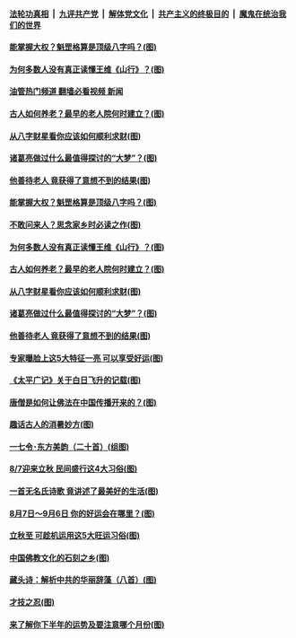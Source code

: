 ####  [法轮功真相](../../../../basic/blob/master/README.md?t=08090701) &nbsp;|&nbsp; [九评共产党](../../../../9ping.md/blob/master/README.md?t=08090701) &nbsp;|&nbsp; [解体党文化](../../../../jtdwh.md/blob/master/README.md?t=08090701)  &nbsp;|&nbsp; [共产主义的终极目的](../../../../gczydzjmd.md/blob/master/README.md?t=08090701) &nbsp;|&nbsp; [魔鬼在统治我们的世界](../../../../mgztzwmdsj.md/blob/master/README.md?t=08090701) 

#### [能掌握大权？魁罡格算是顶级八字吗？(图)](../pages/p7/1012733.md?t=08090701) 

#### [为何多数人没有真正读懂王维《山行》？(图)](../pages/p7/1013694.md?t=08090701) 

#### [油管热门频道 翻墙必看视频 新闻](http://45.76.130.85:81/youtube.html?08090701)

#### [古人如何养老？最早的老人院何时建立？(图)](../pages/p7/1013351.md?t=08090701) 

#### [从八字财星看你应该如何顺利求财(图)](../pages/p7/1012773.md?t=08090701) 

#### [诸葛亮做过什么最值得探讨的“大梦”？(图)](../pages/p7/1013608.md?t=08090701) 

#### [他善待老人 竟获得了意想不到的结果(图)](../pages/p7/1013480.md?t=08090701) 

#### [能掌握大权？魁罡格算是顶级八字吗？(图)](../pages/p7/1012733.md?t=08090701) 

#### [不敢问来人？思念家乡时必读之作(图)](../pages/p7/1013708.md?t=08090701) 

#### [为何多数人没有真正读懂王维《山行》？(图)](../pages/p7/1013694.md?t=08090701) 

#### [古人如何养老？最早的老人院何时建立？(图)](../pages/p7/1013351.md?t=08090701) 

#### [从八字财星看你应该如何顺利求财(图)](../pages/p7/1012773.md?t=08090701) 

#### [诸葛亮做过什么最值得探讨的“大梦”？(图)](../pages/p7/1013608.md?t=08090701) 

#### [他善待老人 竟获得了意想不到的结果(图)](../pages/p7/1013480.md?t=08090701) 

#### [专家曝脸上这5大特征一亮 可以享受好运(图)](../pages/p7/1013643.md?t=08090701) 

#### [《太平广记》关于白日飞升的记载(图)](../pages/p7/1013337.md?t=08090701) 

#### [唐僧是如何让佛法在中国传播开来的？(图)](../pages/p7/1013611.md?t=08090701) 

#### [趣话古人的消暑妙方(图)](../pages/p7/1013209.md?t=08090701) 

#### [一七令･东方美韵（二十首）(组图)](../pages/p7/1013324.md?t=08090701) 

#### [8/7迎来立秋 民间盛行这4大习俗(图)](../pages/p7/1013125.md?t=08090701) 

#### [一首无名氏诗歌 竟讲述了最美好的生活(图)](../pages/p7/1013322.md?t=08090701) 

#### [8月7日～9月6日 你的好运会在哪里？(图)](../pages/p7/1013091.md?t=08090701) 

#### [立秋至 可趁机运用这5大旺运习俗(图)](../pages/p7/1013285.md?t=08090701) 

#### [中国佛教文化的石刻之乡(图)](../pages/p7/1013514.md?t=08090701) 

#### [藏头诗：解析中共的华丽辞藻（八首）(图)](../pages/p7/1013171.md?t=08090701) 

#### [才技之忍(图)](../pages/p7/1013481.md?t=08090701) 

#### [来了解你下半年的运势及要注意哪个月份(图)](../pages/p7/1012735.md?t=08090701) 

<img src='http://gfw-breaker.win/goodnews/indexes/p7.md' width='0px' height='0px'/>
